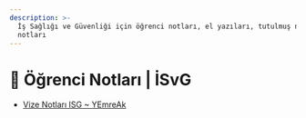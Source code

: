 ```yaml
---
description: >-
  İş Sağlığı ve Güvenliği için öğrenci notları, el yazıları, tutulmuş notlar
  notları
---
```


# 📕 Öğrenci Notları \| İSvG

<!--YPackage.YGitbookIntegration-tarafından-otomatik-oluşturulmuştur-->

- [Vize Notları ISG ~ YEmreAk](Vize%20Notlar%C4%B1%20ISG%20~%20YEmreAk.pdf)

<!--YPackage.YGitbookIntegration-tarafından-otomatik-oluşturulmuştur-->
